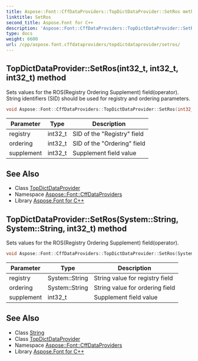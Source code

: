 ```yaml
---
title: Aspose::Font::CffDataProviders::TopDictDataProvider::SetRos method
linktitle: SetRos
second_title: Aspose.Font for C++
description: 'Aspose::Font::CffDataProviders::TopDictDataProvider::SetRos method. Sets values for the ROS(Registry Ordering Supplement) field(operator). String identifiers (SID) should be used for registry and ordering parameters in C++.'
type: docs
weight: 6600
url: /cpp/aspose.font.cffdataproviders/topdictdataprovider/setros/
---
```

## TopDictDataProvider::SetRos(int32_t, int32_t, int32_t) method


Sets values for the ROS(Registry Ordering Supplement) field(operator). String identifiers (SID) should be used for registry and ordering parameters.

```cpp
void Aspose::Font::CffDataProviders::TopDictDataProvider::SetRos(int32_t registry, int32_t ordering, int32_t supplement)
```


| Parameter | Type | Description |
| --- | --- | --- |
| registry | int32_t | SID of the "Registry" field |
| ordering | int32_t | SID of the "Ordering" field |
| supplement | int32_t | Supplement field value |

## See Also

* Class [TopDictDataProvider](../)
* Namespace [Aspose::Font::CffDataProviders](../../)
* Library [Aspose.Font for C++](../../../)
## TopDictDataProvider::SetRos(System::String, System::String, int32_t) method


Sets values for the ROS(Registry Ordering Supplement) field(operator).

```cpp
void Aspose::Font::CffDataProviders::TopDictDataProvider::SetRos(System::String registry, System::String ordering, int32_t supplement)
```


| Parameter | Type | Description |
| --- | --- | --- |
| registry | System::String | String value for registry field |
| ordering | System::String | String value for ordering field |
| supplement | int32_t | Supplement field value |

## See Also

* Class [String](../../../system/string/)
* Class [TopDictDataProvider](../)
* Namespace [Aspose::Font::CffDataProviders](../../)
* Library [Aspose.Font for C++](../../../)
